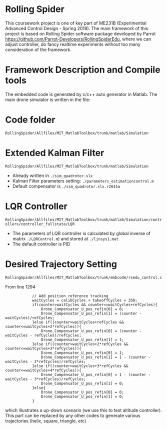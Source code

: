 # Rolling Spider

This coursework project is one of key part of ME231B (Experimential Advanced Control Design - Spring 2018). The main framework of this project is based on Rolling Spider software package developed by Parrot <https://github.com/Parrot-Developers/RollingSpiderEdu>, where we can adjust controller, do fancy realtime experiments without too many consideration of the framework. 

# Framework Description and Compile tools
The embedded code is generated by c/c++ auto generator in Matlab. The main drone simulator is written in the file:

# Code folder 
`RollingSpider/Allfiles/MIT_MatlabToolbox/trunk/matlab/Simulation`

# Extended Kalman Filter
`RollingSpider/Allfiles/MIT_MatlabToolbox/trunk/matlab/Simulation`
- Already written in `./sim_quadrotor.slx`
- Kalman Filter parameters setting: `./parameters_estimationcontrol.m`
- Default compensator is `./sim_quadrotor.slx.r2015a`

# LQR Controller 
`RollingSpider/Allfiles/MIT_MatlabToolbox/trunk/matlab/Simulation/controllers/controller_fullstate/LQR`
- The parameters of LQR controller is calculated by global inverse of matrix `./LQRControl.m`)
and stored at `./linsys1.mat`
- The default controller is PID

# Desired Trajectory Setting
`RollingSpider/Allfiles/MIT_MatlabToolbox/trunk/embcode/rsedu_control.c`

From line 1294
```           
            // Add position reference tracking
            waitCycles = calibCycles + takeoffCycles + 350;
            if(counter>waitCycles && counter<=waitCycles+refCycles){
            	Drone_Compensator_U_pos_refin[0] = 0;
            	Drone_Compensator_U_pos_refin[1] = (counter - waitCycles)/refCycles;
            }else if((counter>waitCycles+refCycles && counter<=waitCycles+2*refCycles)){
            	Drone_Compensator_U_pos_refin[0] = (counter - waitCycles - refCycles)/refCycles;
            	Drone_Compensator_U_pos_refin[1] = 1;
            }else if((counter>waitCycles+2*refCycles && counter<=waitCycles+3*refCycles)){
            	Drone_Compensator_U_pos_refin[0] = 1;
            	Drone_Compensator_U_pos_refin[1] = 1 - (counter - waitCycles - 2*refCycles)/refCycles;
            }else if((counter>waitCycles+3*refCycles && counter<=waitCycles+4*refCycles)){
            	Drone_Compensator_U_pos_refin[0] = 1 - (counter - waitCycles - 3*refCycles)/refCycles;
            	Drone_Compensator_U_pos_refin[1] = 0;
            }else{
            	Drone_Compensator_U_pos_refin[0] = 0;
            	Drone_Compensator_U_pos_refin[1] = 0;
            }
```
which illustrates a up-down scenario (we use this to test altitude controller). This part can be replaced by any other codes to generate various trajectories (helix, square, triangle, etc)
